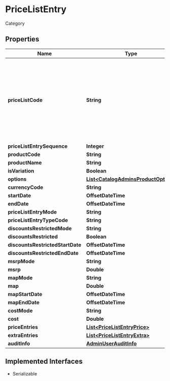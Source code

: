 

# PriceListEntry

Category

## Properties

| Name | Type | Description | Notes |
|------------ | ------------- | ------------- | -------------|
|**priceListCode** | **String** | External unique identifier of the PriceList. Must be unique an only contain url sanitized characters. Max length is  50 |  [optional] |
|**priceListEntrySequence** | **Integer** |  |  [optional] |
|**productCode** | **String** |  |  |
|**productName** | **String** |  |  [optional] |
|**isVariation** | **Boolean** |  |  [optional] |
|**options** | [**List&lt;CatalogAdminsProductOption&gt;**](CatalogAdminsProductOption.md) |  |  [optional] |
|**currencyCode** | **String** |  |  |
|**startDate** | **OffsetDateTime** |  |  [optional] |
|**endDate** | **OffsetDateTime** |  |  [optional] |
|**priceListEntryMode** | **String** |  |  [optional] |
|**priceListEntryTypeCode** | **String** |  |  [optional] |
|**discountsRestrictedMode** | **String** |  |  [optional] |
|**discountsRestricted** | **Boolean** |  |  [optional] |
|**discountsRestrictedStartDate** | **OffsetDateTime** |  |  [optional] |
|**discountsRestrictedEndDate** | **OffsetDateTime** |  |  [optional] |
|**msrpMode** | **String** |  |  [optional] |
|**msrp** | **Double** |  |  [optional] |
|**mapMode** | **String** |  |  [optional] |
|**map** | **Double** |  |  [optional] |
|**mapStartDate** | **OffsetDateTime** |  |  [optional] |
|**mapEndDate** | **OffsetDateTime** |  |  [optional] |
|**costMode** | **String** |  |  [optional] |
|**cost** | **Double** |  |  [optional] |
|**priceEntries** | [**List&lt;PriceListEntryPrice&gt;**](PriceListEntryPrice.md) |  |  [optional] |
|**extraEntries** | [**List&lt;PriceListEntryExtra&gt;**](PriceListEntryExtra.md) |  |  [optional] |
|**auditInfo** | [**AdminUserAuditInfo**](AdminUserAuditInfo.md) |  |  [optional] |


## Implemented Interfaces

* Serializable


